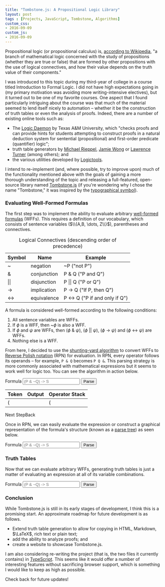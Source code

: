 ```yaml
---
title: "Tombstone.js: A Propositional Logic Library"
layout: post
tags : [Projects, JavaScript, Tombstone, Algorithms]
custom_css:
- 2016-09-09
custom_js:
- 2016-09-09
---
```


Propositional logic (or propositional calculus) is, [according to Wikipedia](https://en.wikipedia.org/wiki/Propositional_calculus), "a branch of mathematical logic concerned with the study of propositions (whether they are true or false) that are formed by other propositions with the use of logical connectives, and how their value depends on the truth value of their components."

I was introduced to this topic during my third-year of college in a course titled Introduction to Formal Logic. I did not have high expectations going in (my primary motivation was avoiding more writing-intensive electives), but it turned out to be one of my favorite courses. One aspect that I found particularly intriguing about the course was that much of the material seemed to lend itself nicely to automation &ndash; whether it be the construction of truth tables or even the analysis of proofs. Indeed, there are a number of existing online tools such as:

- The [Logic Daemon](http://logic.tamu.edu/daemon.html) by Texas A&M University, which "checks proofs and can provide hints for students attempting to construct proofs in a natural deduction system for sentential (propositional) and first-order predicate (quantifier) logic";
- truth table generators by [Michael Rieppel](http://mrieppel.net/prog/truthtable.html), [Jamie Wong](http://jamie-wong.com/experiments/truthtabler/SLR1/) or [Lawrence Turner](http://turner.faculty.swau.edu/mathematics/materialslibrary/truth/) (among others); and
- the various utilities developed by [Logictools](http://logictools.org/index.html).

I intend to re-implement (and, where possible, try to improve upon) much of the functionality mentioned above with the goals of gaining a more thorough understanding of the topic and releasing a full-featured, open-source library named [Tombstone.js](https://github.com/jdkato/Tombstone.js) (if you're wondering why I chose the name "Tombstone," it was inspired by the [typographical symbol](https://en.wikipedia.org/wiki/Tombstone_(typography))).

### Evaluating Well-Formed Formulas

The first step was to implement the ability to evaluate arbitrary [well-formed formulas](https://en.wikipedia.org/wiki/Well-formed_formula) (WFFs). This requires a definition of our vocabulary, which consists of sentence variables ($\\{A,B, \dots, Z\\}$), parentheses and connectives.

<table class = "table">
   <caption>Logical Connectives (descending order of precedence)</caption>
   <thead>
      <tr>
         <th>Symbol</th>
         <th>Name</th>
         <th>Example</th>
      </tr>
   </thead>
   <tbody>
      <tr>
         <td>~</td>
         <td>negation</td>
         <td>~P ("not P")</td>
      </tr>
      <tr>
         <td>&amp;</td>
         <td>conjunction</td>
         <td>P &amp; Q ("P and Q")</td>
      </tr>
      <tr>
         <td>||</td>
         <td>disjunction</td>
         <td>P || Q ("P or Q")</td>
      </tr>
      <tr>
         <td>-></td>
         <td>implication</td>
         <td>P -> Q ("If P, then Q")</td>
      </tr>
      <tr>
         <td><-></td>
         <td>equivalence</td>
         <td>P <-> Q ("P if and only if Q")</td>
      </tr>
   </tbody>
</table>

A formula is considered well-formed according to the following conditions:

1. All sentence variables are WFFs.
2. If $\phi$ is a WFF, then ~$\phi$ is also a WFF.
3. If $\phi$ and $\psi$ are WFFs, then ($\phi$ & $\psi$), ($\phi$ \|\| $\psi$), ($\phi$ -> $\psi$) and ($\phi$ <-> $\psi$) are WFFs.
4. Nothing else is a WFF.

From here, I decided to use the [shunting-yard algorithm](https://en.wikipedia.org/wiki/Shunting-yard_algorithm) to convert WFFs to [Reverse Polish notation](https://en.wikipedia.org/wiki/Reverse_Polish_notation) (RPN) for evaluation. In RPN, every operator follows its operands &ndash; for example, `P & Q` becomes `P Q &`. This parsing strategy is more commonly associated with mathematical expressions but it seems to work well for logic too. You can see the algorithm in action below.

<form class="bs-example bs-example-form" data-example-id="input-group-with-button">
    <div class="row clearfix">
    <div class="col-xs-12">
            <div class="input-group">
            <span class="input-group-addon" id="basic-addon1">Formula</span>
                <input id="formula-rpn" class="form-control" placeholder="(P & ~Q) -> S" aria-describedby="basic-addon1"> <span class="input-group-btn"> <button id="parse-rpn" class="btn btn-default" type="button">Parse</button> </span></div>
        </div>
        <div class="col-xs-12">
            <table class="table" id="tab_logic">
                <thead>
                    <tr >
                        <th class="text-center">
                            Token
                        </th>
                        <th class="text-center">
                            Output
                        </th>
                        <th class="text-center">
                            Operator Stack
                        </th>
                    </tr>
                </thead>
                <tbody>
                    <tr id='addr0'>
                        <td>(</td>
                        <td></td>
                        <td>(</td>
                    </tr>
                    <tr id='addr1'></tr>
                </tbody>
            </table>
        </div>
        <a id="add_row" class="btn btn-default pull-left control-btn">Next Step</a><a id='delete_row' class="pull-right btn btn-default control-btn disabled">Back</a>
    </div>
</form>

Once in RPN, we can easily evaluate the expression or construct a graphical representation of the formula's structure (known as a [parse tree](https://en.wikipedia.org/wiki/Parse_tree)) as seen below.

<form class="bs-example bs-example-form" data-example-id="input-group-with-button">
    <div class="row">
        <div class="col-xs-12">
            <div class="input-group">
                <span class="input-group-addon" id="basic-addon2">Formula</span>
                <input id="formula" class="form-control" placeholder="(P & ~Q) -> S" aria-describedby="basic-addon2"> <span class="input-group-btn"> <button id="parse" class="btn btn-default" type="button">Parse</button> </span> </div>
        </div>
        <div class="col-xs-12">
            <div id="tree"></div>
        </div>
    </div>
</form>

### Truth Tables

Now that we can evaluate arbitrary WFFs, generating truth tables is just a matter of evaluating an expression at all of its variable combinations.

<form class="bs-example bs-example-form" data-example-id="input-group-with-button">
    <div class="row">
        <div class="col-xs-12">
            <div class="input-group">
                <span class="input-group-addon" id="basic-addon2">Formula</span>
                <input id="formula-md" class="form-control" placeholder="(P & ~Q) -> S" aria-describedby="basic-addon2"> <span class="input-group-btn"> <button id="parse-md" class="btn btn-default" type="button">Parse</button> </span> </div>
        </div>
    </div>
    <div id="md-table"></div>
</form>

### Conclusion

While Tombstone.js is still in its early stages of development, I think this is a promising start. An approximate roadmap for future development is as follows.

- Extend truth table generation to allow for copying in HTML, Markdown, $\LaTeX$, rich text or plain text;
- add the ability to analyze proofs; and
- create a website to showcase Tombstone.js.

I am also considering re-writing the project (that is, the two files it currently contains) in [TypeScript](https://www.typescriptlang.org/). This seems like it would offer a number of interesting features without sacrificing browser support, which is something I would like to keep as high as possible.

Check back for future updates!
